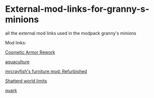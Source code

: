 # External-mod-links-for-granny-s-minions
all the external mod links used in the modpack granny's minions

Mod links:

[Cosmetic Armor Rework](https://www.curseforge.com/minecraft/mc-mods/cosmetic-armor-reworked)

[aquaculture](https://www.curseforge.com/minecraft/mc-mods/aquaculture)

[mrcrayfish's furniture mod: Refurbished](https://www.curseforge.com/minecraft/mc-mods/refurbished-furniture)

[Shatterd world limits](https://www.curseforge.com/minecraft/mc-mods/new-world-height-and-depth)

[quark](https://www.curseforge.com/minecraft/mc-mods/quark)
